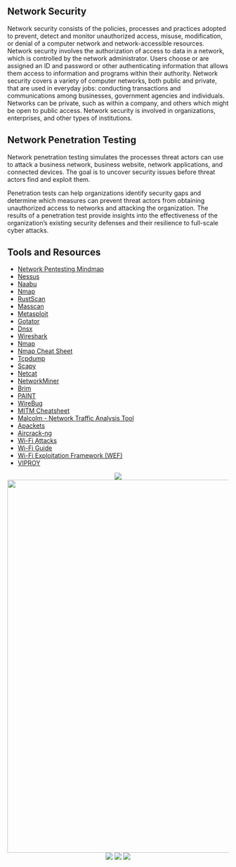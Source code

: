 Network Security
----------------
Network security consists of the policies, processes and practices adopted to prevent, detect and monitor unauthorized access, misuse, modification, or denial of a computer network and network-accessible resources. Network security involves the authorization of access to data in a network, which is controlled by the network administrator. Users choose or are assigned an ID and password or other authenticating information that allows them access to information and programs within their authority. Network security covers a variety of computer networks, both public and private, that are used in everyday jobs: conducting transactions and communications among businesses, government agencies and individuals. Networks can be private, such as within a company, and others which might be open to public access. Network security is involved in organizations, enterprises, and other types of institutions.

Network Penetration Testing
---------------------------
Network penetration testing simulates the processes threat actors can use to attack a business network, business website, network applications, and connected devices. The goal is to uncover security issues before threat actors find and exploit them.

Penetration tests can help organizations identify security gaps and determine which measures can prevent threat actors from obtaining unauthorized access to networks and attacking the organization. The results of a penetration test provide insights into the effectiveness of the organization’s existing security defenses and their resilience to full-scale cyber attacks.

Tools and Resources
-------------------
- [Network Pentesting Mindmap](https://github.com/wearecaster/NetworkNightmare/blob/main/NetworkNightmare_by_Caster.png)
- [Nessus](https://www.tenable.com/products/nessus)
- [Naabu](https://github.com/projectdiscovery/naabu)
- [Nmap](https://github.com/nmap/nmap)
- [RustScan](https://github.com/RustScan/RustScan)
- [Masscan](https://github.com/robertdavidgraham/masscan)
- [Metasploit](https://www.metasploit.com/)
- [Gotator](https://github.com/Josue87/gotator)
- [Dnsx](https://github.com/projectdiscovery/dnsx)
- [Wireshark](https://www.wireshark.org/)
- [Nmap](https://nmap.org/)
- [Nmap Cheat Sheet](https://www.stationx.net/nmap-cheat-sheet/)
- [Tcpdump](https://www.tcpdump.org/)
- [Scapy](https://scapy.net/)
- [Netcat](https://nmap.org/ncat/)
- [NetworkMiner](https://www.netresec.com/?page=NetworkMiner)
- [Brim](https://www.brimdata.io/)
- [PAINT](https://www.digitaloperatives.com/project/paint/)
- [WireBug](https://github.com/SySS-Research/WireBug)
- [MITM Cheatsheet](https://github.com/frostbits-security/MITM-cheatsheet)
- [Malcolm - Network Traffic Analysis Tool](https://github.com/cisagov/Malcolm)
- [Apackets](https://apackets.com/)
- [Aircrack-ng](https://www.aircrack-ng.org/)
- [Wi-Fi Attacks](https://techgenix.com/wi-fi-attacks/)
- [Wi-Fi Guide](https://ricardojoserf.github.io/wifiguide/)
- [Wi-Fi Exploitation Framework (WEF)](https://github.com/D3Ext/WEF)
- [VIPROY](https://github.com/fozavci/viproy-voipkit)


<div align="center">

<img src="https://github.com/MrM8BRH/MrM8BRH/assets/34133187/5708b5e6-d65f-4531-ad84-8d0cbcdc80e6">
<img src="https://github.com/MrM8BRH/MrM8BRH/assets/34133187/22d7c4ce-cc58-4f84-b229-7fdbf945ca73" width="850px" hight="250px">
<img src="https://github.com/MrM8BRH/MrM8BRH/assets/34133187/13ec9bb6-f215-4a8d-baaf-44c156c01195">
<img src="https://github.com/MrM8BRH/MrM8BRH/assets/34133187/700d2e3d-359b-47f6-ac72-cbc62714cf92">
<img src="https://github.com/MrM8BRH/MrM8BRH/assets/34133187/af0a8ade-7e63-478d-aa4d-6c1c92ebeec5">
  
</div>
